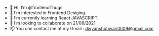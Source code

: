 - 👋 Hi, I’m @frontendThugs
- 👀 I’m interested in Frontend Desiging.
- 🌱 I’m currently learning React JAVASCRIPT.
- 💞️ I’m looking to collaborate on 21/06/2021
- 📫 You can contact me at my Gmail : divyanshutiwari0009@gmail.com 

<!---
frontendThugs/frontendThugs is a ✨ special ✨ repository because its `README.md` (this file) appears on your GitHub profile.
You can click the Preview link to take a look at your changes.
--->
